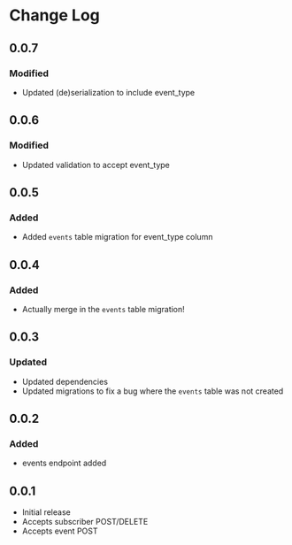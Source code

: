 # Change Log

## 0.0.7

### Modified

- Updated (de)serialization to include event_type

## 0.0.6

### Modified

- Updated validation to accept event_type

## 0.0.5

### Added

- Added `events` table migration for event_type column

## 0.0.4

### Added

- Actually merge in the `events` table migration!

## 0.0.3

### Updated

- Updated dependencies
- Updated migrations to fix a bug where the `events` table was not created

## 0.0.2

### Added

- events endpoint added

## 0.0.1

- Initial release
- Accepts subscriber POST/DELETE
- Accepts event POST
